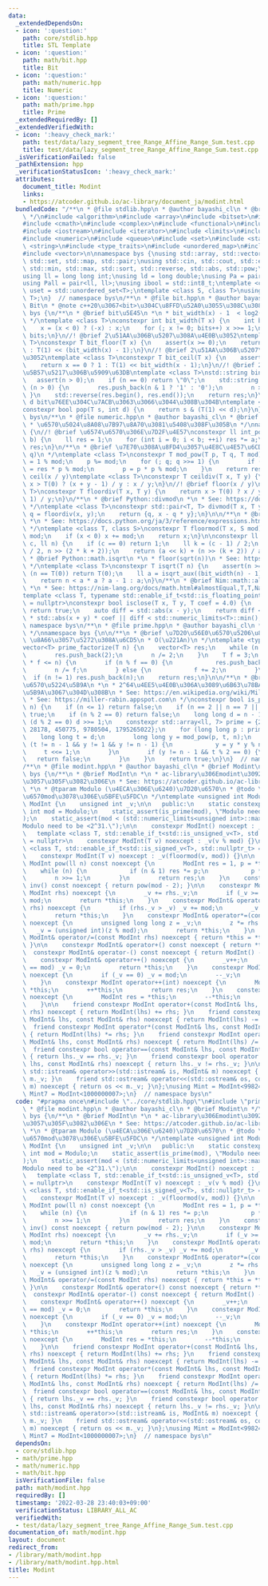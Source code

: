```yaml
---
data:
  _extendedDependsOn:
  - icon: ':question:'
    path: core/stdlib.hpp
    title: STL Template
  - icon: ':question:'
    path: math/bit.hpp
    title: Bit
  - icon: ':question:'
    path: math/numeric.hpp
    title: Numeric
  - icon: ':question:'
    path: math/prime.hpp
    title: Prime
  _extendedRequiredBy: []
  _extendedVerifiedWith:
  - icon: ':heavy_check_mark:'
    path: test/data/lazy_segment_tree_Range_Affine_Range_Sum.test.cpp
    title: test/data/lazy_segment_tree_Range_Affine_Range_Sum.test.cpp
  _isVerificationFailed: false
  _pathExtension: hpp
  _verificationStatusIcon: ':heavy_check_mark:'
  attributes:
    document_title: Modint
    links:
    - https://atcoder.github.io/ac-library/document_ja/modint.html
  bundledCode: "/**\n * @file stdlib.hpp\n * @author bayashi_cl\n * @brief STL Template\n\
    \ */\n#include <algorithm>\n#include <array>\n#include <bitset>\n#include <cassert>\n\
    #include <cmath>\n#include <complex>\n#include <functional>\n#include <iomanip>\n\
    #include <iostream>\n#include <iterator>\n#include <limits>\n#include <map>\n\
    #include <numeric>\n#include <queue>\n#include <set>\n#include <stack>\n#include\
    \ <string>\n#include <type_traits>\n#include <unordered_map>\n#include <unordered_set>\n\
    #include <vector>\n\nnamespace bys {\nusing std::array, std::vector, std::string,\
    \ std::set, std::map, std::pair;\nusing std::cin, std::cout, std::endl;\nusing\
    \ std::min, std::max, std::sort, std::reverse, std::abs, std::pow;\n\n// alias\n\
    using ll = long long int;\nusing ld = long double;\nusing Pa = pair<int, int>;\n\
    using Pall = pair<ll, ll>;\nusing ibool = std::int8_t;\ntemplate <class T>\nusing\
    \ uset = std::unordered_set<T>;\ntemplate <class S, class T>\nusing umap = std::unordered_map<S,\
    \ T>;\n}  // namespace bys\n/**\n * @file bit.hpp\n * @author bayashi_cl\n * @brief\
    \ Bit\n * @note c++20\u3067<bit>\u304C\u8FFD\u52A0\u3055\u308C\u308B\n */\nnamespace\
    \ bys {\n/**\n * @brief bit\u5E45\n *\n * bit_width(x) - 1  < log2(x) <= bit_width(x)\n\
    \ */\ntemplate <class T>\nconstexpr int bit_width(T x) {\n    int bits = 0;\n\
    \    x = (x < 0) ? (-x) : x;\n    for (; x != 0; bits++) x >>= 1;\n    return\
    \ bits;\n}\n//! @brief 2\u51AA\u306B\u5207\u308A\u4E0B\u3052\ntemplate <class\
    \ T>\nconstexpr T bit_floor(T x) {\n    assert(x >= 0);\n    return x == 0 ? 0\
    \ : T(1) << (bit_width(x) - 1);\n}\n//! @brief 2\u51AA\u306B\u5207\u308A\u4E0A\
    \u3052\ntemplate <class T>\nconstexpr T bit_ceil(T x) {\n    assert(x >= 0);\n\
    \    return x == 0 ? 1 : T(1) << bit_width(x - 1);\n}\n//! @brief 2\u9032\u6587\
    \u5B57\u5217\u306B\u5909\u63DB\ntemplate <class T>\nstd::string bin(T n) {\n \
    \   assert(n > 0);\n    if (n == 0) return \"0\";\n    std::string res;\n    while\
    \ (n > 0) {\n        res.push_back(n & 1 ? '1' : '0');\n        n >>= 1;\n   \
    \ }\n    std::reverse(res.begin(), res.end());\n    return res;\n}\n//! @brief\
    \ d bit\u76EE\u304C\u7ACB\u3063\u3066\u3044\u308B\u304B\ntemplate <class T>\n\
    constexpr bool pop(T s, int d) {\n    return s & (T(1) << d);\n}\n}  // namespace\
    \ bys\n/**\n * @file numeric.hpp\n * @author bayashi_cl\n * @brief Numeric\n *\n\
    \ * \u6570\u5024\u8A08\u7B97\u8A70\u3081\u5408\u308F\u305B\n */\nnamespace bys\
    \ {\n//! @brief \u6574\u6570\u306E\u7D2F\u4E57\nconstexpr ll int_pow(int a, int\
    \ b) {\n    ll res = 1;\n    for (int i = 0; i < b; ++i) res *= a;\n    return\
    \ res;\n}\n/**\n * @brief \u7E70\u308A\u8FD4\u3057\u4E8C\u4E57\u6CD5\n *\n * O(log\
    \ q)\n */\ntemplate <class T>\nconstexpr T mod_pow(T p, T q, T mod) {\n    T res\
    \ = 1 % mod;\n    p %= mod;\n    for (; q; q >>= 1) {\n        if (q & 1) res\
    \ = res * p % mod;\n        p = p * p % mod;\n    }\n    return res;\n}\n//! @brief\
    \ ceil(x / y)\ntemplate <class T>\nconstexpr T ceildiv(T x, T y) {\n    return\
    \ x > T(0) ? (x + y - 1) / y : x / y;\n}\n//! @brief floor(x / y)\ntemplate <class\
    \ T>\nconstexpr T floordiv(T x, T y) {\n    return x > T(0) ? x / y : (x - y +\
    \ 1) / y;\n}\n/**\n * @brief Python::divmod\n *\n * See: https://docs.python.org/ja/3/library/functions.html#divmod\n\
    \ */\ntemplate <class T>\nconstexpr std::pair<T, T> divmod(T x, T y) {\n    auto\
    \ q = floordiv(x, y);\n    return {q, x - q * y};\n}\n\n/**\n * @brief Python::%\n\
    \ *\n * See: https://docs.python.org/ja/3/reference/expressions.html#index-68\n\
    \ */\ntemplate <class T, class S>\nconstexpr T floormod(T x, S mod) {\n    x %=\
    \ mod;\n    if (x < 0) x += mod;\n    return x;\n}\n\nconstexpr ll isqrt_aux(ll\
    \ c, ll n) {\n    if (c == 0) return 1;\n    ll k = (c - 1) / 2;\n    ll a = isqrt_aux(c\
    \ / 2, n >> (2 * k + 2));\n    return (a << k) + (n >> (k + 2)) / a;\n}\n/**\n\
    \ * @brief Python::math.isqrt\n *\n * floor(sqrt(n))\n * See: https://docs.python.org/ja/3/library/math.html#math.isqrt\n\
    \ */\ntemplate <class T>\nconstexpr T isqrt(T n) {\n    assert(n >= 0);\n    if\
    \ (n == T(0)) return T(0);\n    ll a = isqrt_aux((bit_width(n) - 1) / 2, n);\n\
    \    return n < a * a ? a - 1 : a;\n}\n/**\n * @brief Nim::math::almostEqual\n\
    \ *\n * See: https://nim-lang.org/docs/math.html#almostEqual,T,T,Natural\n */\n\
    template <class T, typename std::enable_if_t<std::is_floating_point_v<T>, std::nullptr_t>\
    \ = nullptr>\nconstexpr bool isclose(T x, T y, T coef = 4.0) {\n    if (x == y)\
    \ return true;\n    auto diff = std::abs(x - y);\n    return diff <= std::numeric_limits<T>::epsilon()\
    \ * std::abs(x + y) * coef || diff < std::numeric_limits<T>::min();\n}\n}  //\
    \ namespace bys\n/**\n * @file prime.hpp\n * @author bayashi_cl\n * @brief Prime\n\
    \ */\nnamespace bys {\n\n/**\n * @brief \u7D20\u56E0\u6570\u5206\u89E3\n *\n *\
    \ \u8A66\u3057\u5272\u308A\u6CD5\n * O(\u221An)\n */\ntemplate <typename T>\n\
    vector<T> prime_factorize(T n) {\n    vector<T> res;\n    while (n % 2 == 0) {\n\
    \        res.push_back(2);\n        n /= 2;\n    }\n    T f = 3;\n    while (f\
    \ * f <= n) {\n        if (n % f == 0) {\n            res.push_back(f);\n    \
    \        n /= f;\n        } else {\n            f += 2;\n        }\n    }\n  \
    \  if (n != 1) res.push_back(n);\n    return res;\n}\n\n/**\n * @brief Miller-Rabin\u7D20\
    \u6570\u5224\u5B9A\n *\n * 2^64\u4EE5\u4E0B\u306A\u3089\u6B63\u78BA\u306B\u5224\
    \u5B9A\u3067\u304D\u308B\n * See: https://en.wikipedia.org/wiki/Miller%E2%80%93Rabin_primality_test\n\
    \ * See: https://miller-rabin.appspot.com\n */\nconstexpr bool is_prime(long long\
    \ n) {\n    if (n <= 1) return false;\n    if (n == 2 || n == 7 || n == 61) return\
    \ true;\n    if (n % 2 == 0) return false;\n    long long d = n - 1;\n    while\
    \ (d % 2 == 0) d >>= 1;\n    constexpr std::array<ll, 7> prime = {2, 325, 9375,\
    \ 28178, 450775, 9780504, 1795265022};\n    for (long long p : prime) {\n    \
    \    long long t = d;\n        long long y = mod_pow(p, t, n);\n        while\
    \ (t != n - 1 && y != 1 && y != n - 1) {\n            y = y * y % n;\n       \
    \     t <<= 1;\n        }\n        if (y != n - 1 && t % 2 == 0) {\n         \
    \   return false;\n        }\n    }\n    return true;\n}\n}  // namespace bys\n\
    /**\n * @file modint.hpp\n * @author bayashi_cl\n * @brief Modint\n */\nnamespace\
    \ bys {\n/**\n * @brief ModInt\n *\n * ac-library\u306Emodint\u3092constexpr\u5316\
    \u3057\u305F\u3082\u306E\n * See: https://atcoder.github.io/ac-library/document_ja/modint.html\n\
    \ *\n * @tparam Modulo (\u4ECA\u306E\u6240)\u7D20\u6570\n * @todo \u975E\u7D20\
    \u6570mod\u3078\u306E\u5BFE\u5FDC\n */\ntemplate <unsigned int Modulo>\nclass\
    \ ModInt {\n    unsigned int _v;\n\n   public:\n    static constexpr unsigned\
    \ int mod = Modulo;\n    static_assert(is_prime(mod), \"Modulo need to be prime.\"\
    );\n    static_assert(mod < (std::numeric_limits<unsigned int>::max() >> 1), \"\
    Modulo need to be <2^31.\");\n\n    constexpr ModInt() noexcept : _v(0) {}\n \
    \   template <class T, std::enable_if_t<std::is_unsigned_v<T>, std::nullptr_t>\
    \ = nullptr>\n    constexpr ModInt(T v) noexcept : _v(v % mod) {}\n    template\
    \ <class T, std::enable_if_t<std::is_signed_v<T>, std::nullptr_t> = nullptr>\n\
    \    constexpr ModInt(T v) noexcept : _v(floormod(v, mod)) {}\n\n    constexpr\
    \ ModInt pow(ll n) const noexcept {\n        ModInt res = 1, p = *this;\n    \
    \    while (n) {\n            if (n & 1) res *= p;\n            p *= p;\n    \
    \        n >>= 1;\n        }\n        return res;\n    }\n    constexpr ModInt\
    \ inv() const noexcept { return pow(mod - 2); }\n\n    constexpr ModInt& operator+=(const\
    \ ModInt rhs) noexcept {\n        _v += rhs._v;\n        if (_v >= mod) _v -=\
    \ mod;\n        return *this;\n    }\n    constexpr ModInt& operator-=(const ModInt\
    \ rhs) noexcept {\n        if (rhs._v > _v) _v += mod;\n        _v -= rhs._v;\n\
    \        return *this;\n    }\n    constexpr ModInt& operator*=(const ModInt rhs)\
    \ noexcept {\n        unsigned long long z = _v;\n        z *= rhs._v;\n     \
    \   _v = (unsigned int)(z % mod);\n        return *this;\n    }\n    constexpr\
    \ ModInt& operator/=(const ModInt rhs) noexcept { return *this = *this * rhs.inv();\
    \ }\n\n    constexpr ModInt& operator+() const noexcept { return *this; }\n  \
    \  constexpr ModInt& operator-() const noexcept { return ModInt() - *this; }\n\
    \    constexpr ModInt& operator++() noexcept {\n        _v++;\n        if (_v\
    \ == mod) _v = 0;\n        return *this;\n    }\n    constexpr ModInt& operator--()\
    \ noexcept {\n        if (_v == 0) _v = mod;\n        --_v;\n        return *this;\n\
    \    }\n    constexpr ModInt operator++(int) noexcept {\n        ModInt res =\
    \ *this;\n        ++*this;\n        return res;\n    }\n    constexpr ModInt operator--(int)\
    \ noexcept {\n        ModInt res = *this;\n        --*this;\n        return res;\n\
    \    }\n\n    friend constexpr ModInt operator+(const ModInt& lhs, const ModInt&\
    \ rhs) noexcept { return ModInt(lhs) += rhs; }\n    friend constexpr ModInt operator-(const\
    \ ModInt& lhs, const ModInt& rhs) noexcept { return ModInt(lhs) -= rhs; }\n  \
    \  friend constexpr ModInt operator*(const ModInt& lhs, const ModInt& rhs) noexcept\
    \ { return ModInt(lhs) *= rhs; }\n    friend constexpr ModInt operator/(const\
    \ ModInt& lhs, const ModInt& rhs) noexcept { return ModInt(lhs) /= rhs; }\n  \
    \  friend constexpr bool operator==(const ModInt& lhs, const ModInt& rhs) noexcept\
    \ { return lhs._v == rhs._v; }\n    friend constexpr bool operator!=(const ModInt&\
    \ lhs, const ModInt& rhs) noexcept { return lhs._v != rhs._v; }\n\n    friend\
    \ std::istream& operator>>(std::istream& is, ModInt& m) noexcept { return is >>\
    \ m._v; }\n    friend std::ostream& operator<<(std::ostream& os, const ModInt&\
    \ m) noexcept { return os << m._v; }\n};\nusing Mint = ModInt<998244353>;\nusing\
    \ Mint7 = ModInt<1000000007>;\n}  // namespace bys\n"
  code: "#pragma once\n#include \"../core/stdlib.hpp\"\n#include \"prime.hpp\"\n/**\n\
    \ * @file modint.hpp\n * @author bayashi_cl\n * @brief Modint\n */\nnamespace\
    \ bys {\n/**\n * @brief ModInt\n *\n * ac-library\u306Emodint\u3092constexpr\u5316\
    \u3057\u305F\u3082\u306E\n * See: https://atcoder.github.io/ac-library/document_ja/modint.html\n\
    \ *\n * @tparam Modulo (\u4ECA\u306E\u6240)\u7D20\u6570\n * @todo \u975E\u7D20\
    \u6570mod\u3078\u306E\u5BFE\u5FDC\n */\ntemplate <unsigned int Modulo>\nclass\
    \ ModInt {\n    unsigned int _v;\n\n   public:\n    static constexpr unsigned\
    \ int mod = Modulo;\n    static_assert(is_prime(mod), \"Modulo need to be prime.\"\
    );\n    static_assert(mod < (std::numeric_limits<unsigned int>::max() >> 1), \"\
    Modulo need to be <2^31.\");\n\n    constexpr ModInt() noexcept : _v(0) {}\n \
    \   template <class T, std::enable_if_t<std::is_unsigned_v<T>, std::nullptr_t>\
    \ = nullptr>\n    constexpr ModInt(T v) noexcept : _v(v % mod) {}\n    template\
    \ <class T, std::enable_if_t<std::is_signed_v<T>, std::nullptr_t> = nullptr>\n\
    \    constexpr ModInt(T v) noexcept : _v(floormod(v, mod)) {}\n\n    constexpr\
    \ ModInt pow(ll n) const noexcept {\n        ModInt res = 1, p = *this;\n    \
    \    while (n) {\n            if (n & 1) res *= p;\n            p *= p;\n    \
    \        n >>= 1;\n        }\n        return res;\n    }\n    constexpr ModInt\
    \ inv() const noexcept { return pow(mod - 2); }\n\n    constexpr ModInt& operator+=(const\
    \ ModInt rhs) noexcept {\n        _v += rhs._v;\n        if (_v >= mod) _v -=\
    \ mod;\n        return *this;\n    }\n    constexpr ModInt& operator-=(const ModInt\
    \ rhs) noexcept {\n        if (rhs._v > _v) _v += mod;\n        _v -= rhs._v;\n\
    \        return *this;\n    }\n    constexpr ModInt& operator*=(const ModInt rhs)\
    \ noexcept {\n        unsigned long long z = _v;\n        z *= rhs._v;\n     \
    \   _v = (unsigned int)(z % mod);\n        return *this;\n    }\n    constexpr\
    \ ModInt& operator/=(const ModInt rhs) noexcept { return *this = *this * rhs.inv();\
    \ }\n\n    constexpr ModInt& operator+() const noexcept { return *this; }\n  \
    \  constexpr ModInt& operator-() const noexcept { return ModInt() - *this; }\n\
    \    constexpr ModInt& operator++() noexcept {\n        _v++;\n        if (_v\
    \ == mod) _v = 0;\n        return *this;\n    }\n    constexpr ModInt& operator--()\
    \ noexcept {\n        if (_v == 0) _v = mod;\n        --_v;\n        return *this;\n\
    \    }\n    constexpr ModInt operator++(int) noexcept {\n        ModInt res =\
    \ *this;\n        ++*this;\n        return res;\n    }\n    constexpr ModInt operator--(int)\
    \ noexcept {\n        ModInt res = *this;\n        --*this;\n        return res;\n\
    \    }\n\n    friend constexpr ModInt operator+(const ModInt& lhs, const ModInt&\
    \ rhs) noexcept { return ModInt(lhs) += rhs; }\n    friend constexpr ModInt operator-(const\
    \ ModInt& lhs, const ModInt& rhs) noexcept { return ModInt(lhs) -= rhs; }\n  \
    \  friend constexpr ModInt operator*(const ModInt& lhs, const ModInt& rhs) noexcept\
    \ { return ModInt(lhs) *= rhs; }\n    friend constexpr ModInt operator/(const\
    \ ModInt& lhs, const ModInt& rhs) noexcept { return ModInt(lhs) /= rhs; }\n  \
    \  friend constexpr bool operator==(const ModInt& lhs, const ModInt& rhs) noexcept\
    \ { return lhs._v == rhs._v; }\n    friend constexpr bool operator!=(const ModInt&\
    \ lhs, const ModInt& rhs) noexcept { return lhs._v != rhs._v; }\n\n    friend\
    \ std::istream& operator>>(std::istream& is, ModInt& m) noexcept { return is >>\
    \ m._v; }\n    friend std::ostream& operator<<(std::ostream& os, const ModInt&\
    \ m) noexcept { return os << m._v; }\n};\nusing Mint = ModInt<998244353>;\nusing\
    \ Mint7 = ModInt<1000000007>;\n}  // namespace bys\n"
  dependsOn:
  - core/stdlib.hpp
  - math/prime.hpp
  - math/numeric.hpp
  - math/bit.hpp
  isVerificationFile: false
  path: math/modint.hpp
  requiredBy: []
  timestamp: '2022-03-28 23:40:03+09:00'
  verificationStatus: LIBRARY_ALL_AC
  verifiedWith:
  - test/data/lazy_segment_tree_Range_Affine_Range_Sum.test.cpp
documentation_of: math/modint.hpp
layout: document
redirect_from:
- /library/math/modint.hpp
- /library/math/modint.hpp.html
title: Modint
---
```

